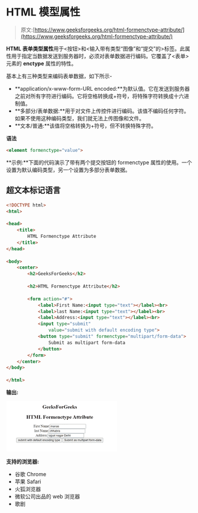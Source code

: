 # HTML 模型属性

> 原文:[https://www.geeksforgeeks.org/html-formenctype-attribute/](https://www.geeksforgeeks.org/html-formenctype-attribute/)

**HTML 表单类型属性**用于<按钮>和<输入带有类型“图像”和“提交”的>标签。此属性用于指定当数据发送到服务器时，必须对表单数据进行编码。它覆盖了<表单>元素的 **enctype** 属性的特性。

基本上有三种类型来编码表单数据，如下所示-

*   **application/x-www-form-URL encoded:**为默认值。它在发送到服务器之前对所有字符进行编码。它将空格转换成+符号，将特殊字符转换成十六进制值。
*   **多部分/表单数据:**用于对文件上传控件进行编码。该值不编码任何字符。如果不使用这种编码类型，我们就无法上传图像和文件。
*   **文本/普通:**该值将空格转换为+符号，但不转换特殊字符。

**语法**

```html
<element formenctype="value">
```

**示例:**下面的代码演示了带有两个提交按钮的 formenctype 属性的使用。一个设置为默认编码类型，另一个设置为多部分表单数据。

## 超文本标记语言

```html
<!DOCTYPE html>
<html>

<head>
    <title>
        HTML Formenctype Attribute
    </title>
</head>

<body>
    <center>
        <h2>GeeksForGeeks</h2>

        <h2>HTML Formenctype Attribute</h2>

        <form action="#">
            <label>First Name:<input type="text"></label><br>
            <label>last Name:<input type="text"></label><br>
            <label>Address:<input type="text"></label><br>
            <input type="submit" 
                value="submit with default encoding type">
            <button type="submit" formenctype="multipart/form-data">
                Submit as multipart form-data
            </button>
        </form>
    </center>
</body>

</html>
```

**输出:**

![](img/b3aa1970e7a8b905371c511923ecd803.png)

**支持的浏览器:**

*   谷歌 Chrome
*   苹果 Safari
*   火狐浏览器
*   微软公司出品的 web 浏览器
*   歌剧